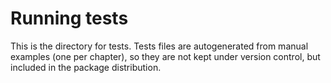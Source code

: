 # Running tests

This is the directory for tests. Tests files are autogenerated
from manual examples (one per chapter), so they are not kept 
under version control, but included in the package distribution.

